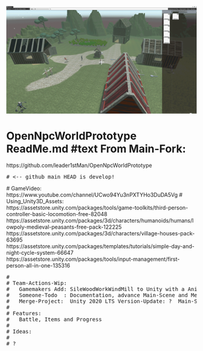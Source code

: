 <img src="https://github.com/gamemakers19/OpenNpcWorldPrototype/blob/develop/MainScene-Unity2020LTS.png" />
 
<h1>OpenNpcWorldPrototype ReadMe.md #text From Main-Fork:</h1>
https://github.com/leader1stMan/OpenNpcWorldPrototype <pre># <-- github main HEAD is develop!</pre>
<span># GameVideo: https://www.youtube.com/channel/UCwo94Yu3nPXTYHo3DuDA5Vg # Using_Unity3D_Assets:
<br/>https://assetstore.unity.com/packages/tools/game-toolkits/third-person-controller-basic-locomotion-free-82048 
<br/>https://assetstore.unity.com/packages/3d/characters/humanoids/humans/lowpoly-medieval-peasants-free-pack-122225 
<br/>https://assetstore.unity.com/packages/3d/characters/village-houses-pack-63695 
<br/>https://assetstore.unity.com/packages/templates/tutorials/simple-day-and-night-cycle-system-66647 
<br/>https://assetstore.unity.com/packages/tools/input-management/first-person-all-in-one-135316 
<pre>#
# Team-Actions-Wip:
#   Gamemakers Add: SileWoodWorkWindMill to Unity with a AnimationController
#   Someone-Todo  : Documentation, advance Main-Scene and Menu-Structure
#   Merge-Project:  Unity 2020 LTS Version-Update: ?  Main-Scene-Tested: ?
#
# Features:
#   Battle, Items and Progress
#
# Ideas:
#
# ?
</pre></span>
